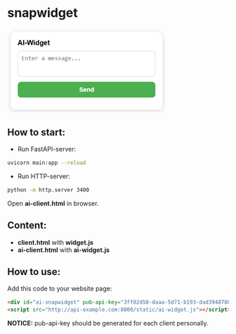 
# snapwidget

<p align="left">
  <img src="assets/ai-widget.png" alt="ai-widget" width="360">
</p>


## How to start:
* Run FastAPI-server:
```bash
uvicorn main:app --reload
```

* Run HTTP-server:
```bash
python -m http.server 3400
```

Open **ai-client.html** in browser.

## Content:

* **client.html** with **widget.js**
* **ai-client.html** with **ai-widget.js**


## How to use:

Add this code to your website page:
```html
<div id="ai-snapwidget" pub-api-key="3ff02d50-daaa-5d71-b193-dad394878051" api-url="http://api-example.com"></div>
<script src="http://api-example.com:8000/static/ai-widget.js"></script>
```
**NOTICE:** pub-api-key should be generated for each client personally.

